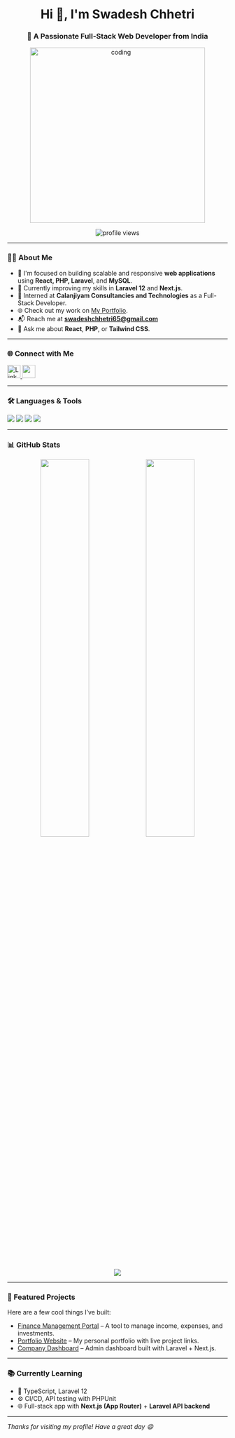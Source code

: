 <h1 align="center">Hi 👋, I'm Swadesh Chhetri</h1>
<h3 align="center">🚀 A Passionate Full-Stack Web Developer from India</h3>

<p align="center">
  <img src="https://camo.githubusercontent.com/2d5fd1778db8bb1cb010748a80ae97878e832330f1da45519a4305014d57b08c/68747470733a2f2f6d69726f2e6d656469756d2e636f6d2f6d61782f313237322f312a5a53566d57476363317765454e6230536861775778772e676966" alt="coding" width="400"/>
</p>

<p align="center">
  <img src="https://komarev.com/ghpvc/?username=swadeshchhetri&label=Profile%20views&color=0e75b6&style=flat" alt="profile views"/>
</p>

---

### 👨‍💻 About Me

- 🎯 I'm focused on building scalable and responsive **web applications** using **React, PHP, Laravel**, and **MySQL**.
- 🌱 Currently improving my skills in **Laravel 12** and **Next.js**.
- 💼 Interned at **Calanjiyam Consultancies and Technologies** as a Full-Stack Developer.
- 🌐 Check out my work on [My Portfolio](https://swadeshchhetri.github.io/Portfolio/).
- 📬 Reach me at **swadeshchhetri65@gmail.com**
- 💬 Ask me about **React**, **PHP**, or **Tailwind CSS**.

---

### 🌐 Connect with Me

<p>
  <a href="https://linkedin.com/in/swadeshchhetri" target="_blank">
    <img src="https://skillicons.dev/icons?i=linkedin" height="30" alt="LinkedIn"/>
  </a>
  <a href="mailto:swadeshchhetri65@gmail.com">
    <img src="https://img.shields.io/badge/-Gmail-D14836?style=flat&logo=gmail&logoColor=white" height="30" />
  </a>
</p>

---

### 🛠️ Languages & Tools

<p align="left">
  <!-- Core Web Technologies -->
  <img src="https://skillicons.dev/icons?i=html,css,js,ts" />
  
  <!-- Frameworks -->
  <img src="https://skillicons.dev/icons?i=react,nextjs,redux,bootstrap,tailwind" />
  
  <!-- Backend -->
  <img src="https://skillicons.dev/icons?i=php,laravel,nodejs" />

  <!-- Database & Tools -->
  <img src="https://skillicons.dev/icons?i=mysql,git,vscode,postman" />
</p>

---

### 📊 GitHub Stats

<p align="center">
  <img src="https://github-readme-stats.vercel.app/api?username=swadeshchhetri&show_icons=true&theme=react&locale=en" width="47%" />
  <img src="https://github-readme-stats.vercel.app/api/top-langs/?username=swadeshchhetri&layout=compact&theme=react" width="47%" />
</p>

<p align="center">
  <img src="https://github-readme-streak-stats.herokuapp.com/?user=swadeshchhetri&theme=react" />
</p>

---

### 🚀 Featured Projects

Here are a few cool things I’ve built:

- [Finance Management Portal](https://github.com/swadeshchhetri/Finance-Management) – A tool to manage income, expenses, and investments.
- [Portfolio Website](https://swadeshchhetri.github.io/Portfolio/) – My personal portfolio with live project links.
- [Company Dashboard](#) – Admin dashboard built with Laravel + Next.js.

---

### 📚 Currently Learning

- 🧠 TypeScript, Laravel 12
- ⚙️ CI/CD, API testing with PHPUnit
- 🌐 Full-stack app with **Next.js (App Router)** + **Laravel API backend**

---

_Thanks for visiting my profile! Have a great day 😄_
